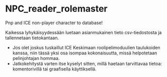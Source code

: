# NPC_reader_rolemaster
Pnp and ICE non-player character to database!

Kaikessa lyhykäisyydessään luetaan asianmukainen tieto csv-tiedostosta ja tallennetaan tietokantaan.
- Jos olet joskus tuskaillut ICE Keskimaan roolipelimoduulien taulukoiden kanssa, niin tässä yksi osa isompaa kokonaisuutta, missä helpotetaan pelinjohtajan hommaa.
- Jatkokehitystä varten itse kyselyt sitten, millä haetaan tarvittavaa tietoa: komentorivillä tai graafisella käyttiksellä.
